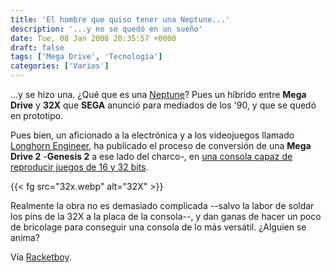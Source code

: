 ```yaml
---
title: 'El hombre que quiso tener una Neptune...'
description: '...y no se quedó en un sueño'
date: Tue, 08 Jan 2008 20:35:57 +0000
draft: false
tags: ['Mega Drive', 'Tecnología']
categories: ['Varios']
---
```


...y se hizo una. ¿Qué que es una [Neptune](http://en.wikipedia.org/wiki/Sega_32X#Sega_Neptune)? Pues un híbrido entre **Mega Drive** y **32X** que **SEGA** anunció para mediados de los '90, y que se quedó en prototipo.

Pues bien, un aficionado a la electrónica y a los videojuegos llamado [Longhorn Engineer](http://www.longhornengineer.com/), ha publicado el proceso de conversión de una **Mega Drive 2** -**Genesis 2** a ese lado del charco-, en [una consola capaz de reproducir juegos de 16 y 32 bits](https://longhornengineer.com/2011/07/17/sega-neptune/).

{{< fg src="32x.webp" alt="32X" >}}

Realmente la obra no es demasiado complicada --salvo la labor de soldar los pins de la 32X a la placa de la consola--, y dan ganas de hacer un poco de bricolage para conseguir una consola de lo más versátil. ¿Alguien se anima?

Vía [Racketboy](http://www.racketboy.com/retro/sega/32x/2008/01/sega-neptune-reborn-in-genesis-32x-hardware-mod.html).